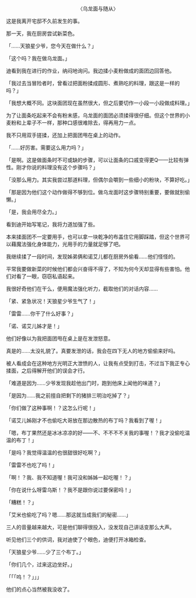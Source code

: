 <p align="center">〈乌龙面与随从〉</p>

这是我离开宅邸不久前发生的事。

那一天，我在厨房尝试新菜色。

「……天狼星少爷，您今天在做什么？」

「这个吗？我在做乌龙面。」

迪看到我在进行的作业，纳闷地询问。我边揉小麦粉做成的面团边回答他。

「我过去当冒险者时，曾看过把面粉揉成圆形、煮熟吃的料理，跟这是一样的吗？」

「我想大概不同。这块面团现在虽然很大，但之后要切作一小段一小段做成料理。」

为了让面条吃起来不会有粉末感，乌龙面的面团必须揉得很仔细。但这个世界的小麦粉和上辈子不一样，那种口感很难除去，得再用力一点。

我不只用双手搓揉，还加上把面团甩在桌上的动作。

「……好厉害。需要这么用力吗？」

「是啊。这是做面条时不可或缺的步骤，可以让面条的口戚变得更Q——比较有弹性。刚才你说的料理没有这个步骤吗？」

「没那么用力。其实我尝过那道料理，但偶尔会嚼到一些细小的粉块，不算好吃。」

「那是因为他们这个动作做得不够到位。做乌龙面时这步骤特别重要，要做就别偷懒。」

「是，我会用尽全力。」

看到迪开始写笔记，我将力道加强了些。

本来揉面团不一定要用手，也可以拿一块乾净的布盖住它用脚踩踏，但这个世界可以藉魔法强化身体能力，光用手的力量就足够了吧。

我继续揉了一段时间，发现姊弟俩和诺艾儿都在厨房外偷看……他们怪怪的。

平常我要做新菜的时候他们都会兴奋得不得了，不知为何今天却显得有些害怕。他们对看了一眼，窃窃私语起来。

我很好奇他们在干么，便用魔法强化听力，截取他们的对话内容……

「紧、紧急状况！天狼星少爷生气了！」

「雷雷……你干了什么好事？」

「诺、诺艾儿姊才是！」

他们好像以为我把面团甩在桌上是在发泄怒意。

真是的……太没礼貌了。真要发泄的话，我会在四下无人的地方偷偷来好吗。

被人看成会在这种地方光明正大泄愤的人，让我有点受到打击，不过当下我正专心揉面，之后得解开他们的误会才行。

「难道是因为……少爷发现我趁他出门时，跑到他床上闻他的味道？」

「是因为……我之前擅自把剩下的猪排三明治吃掉了？」

「你们做了这种事啊！？这怎么行呢！」

「诺艾儿姊刚才不也偷吃大哥放在那边散热的布丁吗？我看到了喔！」

「嗯，布丁果然还是冰冰凉凉的好——不、不不不不关我的事喔！？我才没偷吃温温的布丁！」

「是吗？我觉得温温的也很甜很好吃啊？」

「雷雷不也吃了吗！」

「啊！？我、我不知道喔！我可没和姊姊一起吃喔！？」

「你在说什么呀雷乌斯！？我不是跟你说过要保密吗！」

「糟糕！？」

「艾米也偷吃了吗？嗯……那这就当成我们的秘密……」

三人的音量越来越大，可是他们聊得很投入，没发现自己讲话变那么大声。

听见他们三个的供词，我对迪使了个眼色，迪便打开冰箱检查。

「天狼星少爷……少了三个布丁。」

「你们几个，过来这边坐好。」

「「「呜！？」」」

他们的点心当然被我没收了。


